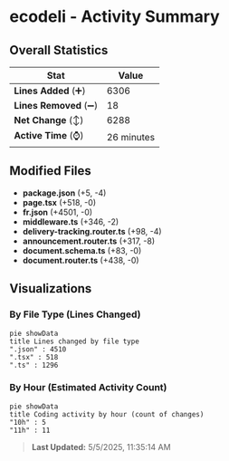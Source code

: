 # ecodeli - Activity Summary 

## Overall Statistics

| Stat                   | Value                                                             |
| ---------------------- | ----------------------------------------------------------------- |
| **Lines Added** (➕)   | 6306                                          |
| **Lines Removed** (➖) | 18                                        |
| **Net Change** (↕)    | 6288                |
| **Active Time** (⌚)   | 26 minutes |


## Modified Files
- **package.json** (+5, -4)
- **page.tsx** (+518, -0)
- **fr.json** (+4501, -0)
- **middleware.ts** (+346, -2)
- **delivery-tracking.router.ts** (+98, -4)
- **announcement.router.ts** (+317, -8)
- **document.schema.ts** (+83, -0)
- **document.router.ts** (+438, -0)

## Visualizations

### By File Type (Lines Changed)

```mermaid
pie showData
title Lines changed by file type
".json" : 4510
".tsx" : 518
".ts" : 1296
```

### By Hour (Estimated Activity Count)

```mermaid
pie showData
title Coding activity by hour (count of changes)
"10h" : 5
"11h" : 11
```


> **Last Updated:** 5/5/2025, 11:35:14 AM